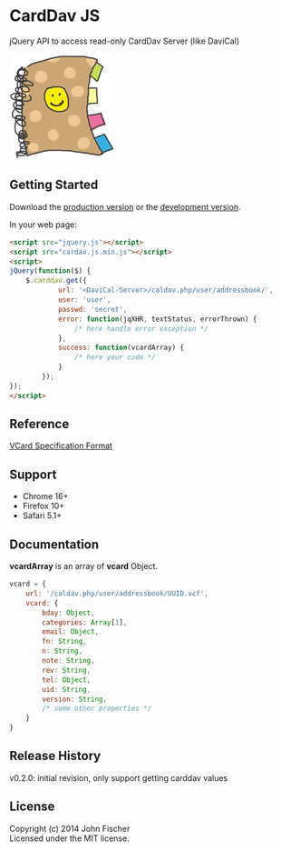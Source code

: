 # CardDav JS

jQuery API to access read-only CardDav Server (like DaviCal)

![logo!](https://github.com/jfroffice/carddav.js/raw/master/img/logo.png)
## Getting Started
Download the [production version][min] or the [development version][max].

[min]: https://raw.github.com/jfroffice/dist/carddav.js/master/carddav.min.js
[max]: https://raw.github.com/jfroffice/dist/carddav.js/master/carddav.js

In your web page:

```html
<script src="jquery.js"></script>
<script src="cardav.js.min.js"></script>
<script>
jQuery(function($) {
    $.carddav.get({
            url: '<DaviCal-Server>/caldav.php/user/addressbook/',
            user: 'user',
            passwd: 'secret',
            error: function(jqXHR, textStatus, errorThrown) {
                /* here handle error exception */
            },          
            success: function(vcardArray) {
                /* here your code */
            }
        });
});
</script>
```

## Reference

[VCard Specification Format](http://fr.wikipedia.org/wiki/VCard)

## Support

- Chrome 16+
- Firefox 10+
- Safari 5.1+

## Documentation

__vcardArray__ is an array of __vcard__ Object.

```javascript
vcard = {
    url: '/caldav.php/user/addressbook/UUID.vcf',
    vcard: {
        bday: Object,
        categories: Array[1],
        email: Object,
        fn: String,
        n: String,
        note: String,
        rev: String,
        tel: Object,
        uid: String,
        version: String,
        /* some other properties */
    }
} 
```

## Release History

v0.2.0: initial revision, only support getting carddav values

## License
Copyright (c) 2014 John Fischer  
Licensed under the MIT license.
